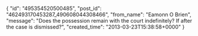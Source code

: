  {
   "id": "495354520500485",
   "post_id": "462493170453287_490608044308466",
   "from_name": "Eamonn O Brien",
   "message": "Does the possession remain with the court indefinitely? If after the case is dismissed?",
   "created_time": "2013-03-23T15:38:58+0000"
 }
